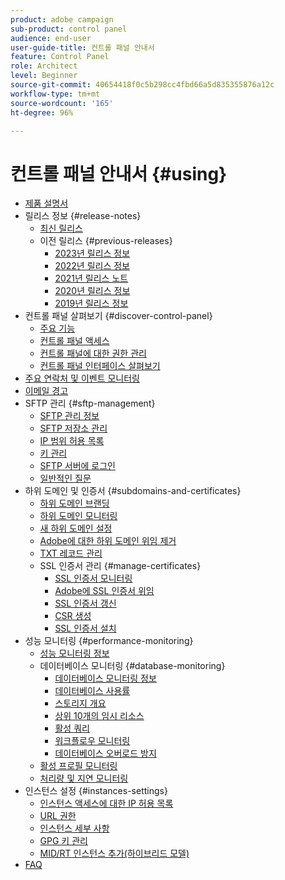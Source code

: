```yaml
---
product: adobe campaign
sub-product: control panel
audience: end-user
user-guide-title: 컨트롤 패널 안내서
feature: Control Panel
role: Architect
level: Beginner
source-git-commit: 40654418f0c5b298cc4fbd66a5d835355876a12c
workflow-type: tm+mt
source-wordcount: '165'
ht-degree: 96%

---
```



# 컨트롤 패널 안내서 {#using}

+ [제품 설명서](control-panel-home.md)
+ 릴리스 정보 {#release-notes}
   + [최신 릴리스](rn/release-notes.md)
   + 이전 릴리스 {#previous-releases}
      + [2023년 릴리스 정보](rn/release-notes-2023.md)
      + [2022년 릴리스 정보](rn/release-notes-2022.md)
      + [2021년 릴리스 노트](rn/release-notes-2021.md)
      + [2020년 릴리스 정보](rn/release-notes-2020.md)
      + [2019년 릴리스 정보](rn/release-notes-2019.md)
+ 컨트롤 패널 살펴보기 {#discover-control-panel}
   + [주요 기능](discover/using/key-features.md)
   + [컨트롤 패널 액세스](discover/using/accessing-control-panel.md)
   + [컨트롤 패널에 대한 권한 관리](discover/using/managing-permissions.md)
   + [컨트롤 패널 인터페이스 살펴보기](discover/using/discovering-the-interface.md)
+ [주요 연락처 및 이벤트 모니터링](service-events/service-events.md)
+ [이메일 경고](performance-monitoring/using/email-alerting.md)
+ SFTP 관리 {#sftp-management}
   + [SFTP 관리 정보](sftp/using/about-sftp-management.md)
   + [SFTP 저장소 관리](sftp/using/sftp-storage-management.md)
   + [IP 범위 허용 목록](sftp/using/ip-range-allow-listing.md)
   + [키 관리](sftp/using/key-management.md)
   + [SFTP 서버에 로그인](sftp/using/logging-into-sftp-server.md)
   + [일반적인 질문](sftp/using/common-questions.md)
+ 하위 도메인 및 인증서 {#subdomains-and-certificates}
   + [하위 도메인 브랜딩](subdomains-certificates/using/subdomains-branding.md)
   + [하위 도메인 모니터링](subdomains-certificates/using/monitoring-subdomains.md)
   + [새 하위 도메인 설정](subdomains-certificates/using/setting-up-new-subdomain.md)
   + [Adobe에 대한 하위 도메인 위임 제거](subdomains-certificates/using/remove-delegated-subdomains.md)
   + [TXT 레코드 관리](subdomains-certificates/using/managing-txt-records.md)
   + SSL 인증서 관리 {#manage-certificates}
      + [SSL 인증서 모니터링](subdomains-certificates/using/monitoring-ssl-certificates.md)
      + [Adobe에 SSL 인증서 위임](subdomains-certificates/using/delegate-ssl.md)
      + [SSL 인증서 갱신](subdomains-certificates/using/renewing-subdomain-certificate.md)
      + [CSR 생성](subdomains-certificates/using/generate-csr.md)
      + [SSL 인증서 설치](subdomains-certificates/using/install-ssl-certificate.md)
+ 성능 모니터링 {#performance-monitoring}
   + [성능 모니터링 정보](performance-monitoring/using/about-performance-monitoring.md)
   + 데이터베이스 모니터링 {#database-monitoring}
      + [데이터베이스 모니터링 정보](performance-monitoring/using/database-monitoring.md)
      + [데이터베이스 사용률](performance-monitoring/using/database-utilization.md)
      + [스토리지 개요](performance-monitoring/using/database-storage-overview.md)
      + [상위 10개의 임시 리소스](performance-monitoring/using/database-top-ten-resources.md)
      + [활성 쿼리](performance-monitoring/using/database-active-queries.md)
      + [워크플로우 모니터링](performance-monitoring/using/workflow-monitoring.md)
      + [데이터베이스 오버로드 방지](performance-monitoring/using/database-preventing-overload.md)
   + [활성 프로필 모니터링](performance-monitoring/using/active-profiles-monitoring.md)
   + [처리량 및 지연 모니터링](performance-monitoring/using/throughputs-latencies.md)
+ 인스턴스 설정 {#instances-settings}
   + [인스턴스 액세스에 대한 IP 허용 목록](instances-settings/using/ip-allow-listing-instance-access.md)
   + [URL 권한](instances-settings/using/url-permissions.md)
   + [인스턴스 세부 사항](instances-settings/using/instance-details.md)
   + [GPG 키 관리](instances-settings/using/gpg-keys-management.md)
   + [MID/RT 인스턴스 추가(하이브리드 모델)](instances-settings/using/external-accounts.md)
+ [FAQ](faq.md)
